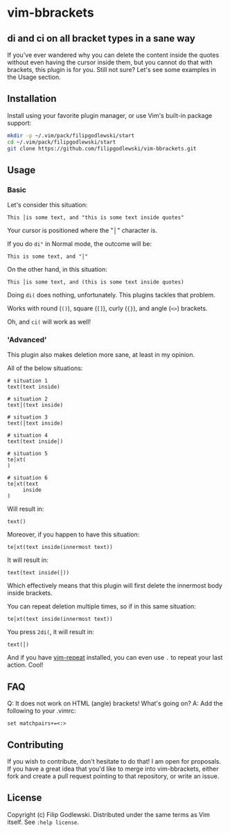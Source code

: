 # vim-bbrackets

## di and ci on all bracket types in a sane way

If you've ever wandered why you can delete the content inside the quotes without even having the cursor inside them, but you cannot do that with brackets, this plugin is for you.
Still not sure? Let's see some examples in the Usage section.

## Installation

Install using your favorite plugin manager, or use Vim's built-in package support:
```sh
mkdir -p ~/.vim/pack/filipgodlewski/start
cd ~/.vim/pack/filipgodlewski/start
git clone https://github.com/filipgodlewski/vim-bbrackets.git
```

## Usage

### Basic

Let's consider this situation:

```
This │is some text, and "this is some text inside quotes"
```

Your cursor is positioned where the "│" character is.

If you do `di"` in Normal mode, the outcome will be:

```
This is some text, and "│"
```

On the other hand, in this situation:

```
This │is some text, and (this is some text inside quotes)
```

Doing `di(` does nothing, unfortunately.
This plugins tackles that problem.

Works with round (`()`), square (`[]`), curly (`{}`), and angle (`<>`) brackets.

Oh, and `ci(` will work as well!

### 'Advanced'

This plugin also makes deletion more sane, at least in my opinion.

All of the below situations:

```
# situation 1
text(text inside)

# situation 2
text│(text inside)

# situation 3
text(│text inside)

# situation 4
text(text inside│)

# situation 5
te│xt(
)

# situation 6
te│xt(text
     inside
)
```

Will result in:

```
text()
```

Moreover, if you happen to have this situation:

```
te│xt(text inside(innermost text))
```

It will result in:

```
text(text inside(│))
```

Which effectively means that this plugin will first delete the innermost body inside brackets.

You can repeat deletion multiple times, so if in this same situation:

```
te│xt(text inside(innermost text))
```

You press `2di(`, it will result in:

```
text(│)
```

And if you have [vim-repeat](https://github.com/tpope/vim-repeat) installed, you can even use `.` to repeat your last action. Cool!

## FAQ

Q: It does not work on HTML (angle) brackets! What's going on?
A: Add the following to your .vimrc:

```
set matchpairs+=<:>
```

## Contributing

If you wish to contribute, don't hesitate to do that!
I am open for proposals.
If you have a great idea that you'd like to merge into vim-bbrackets,
either fork and create a pull request pointing to that repository,
or write an issue.

## License

Copyright (c) Filip Godlewski. Distributed under the same terms as Vim itself. See `:help license`.
